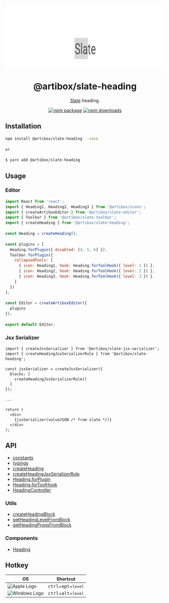 <div align="center">
  <img
    src="https://raw.githubusercontent.com/ianstormtaylor/slate/master/docs/images/banner.png"
    height="200"
  />
</div>

<h1 align="center">@artibox/slate-heading</h1>

<div align="center">

[Slate](https://github.com/ianstormtaylor/slate) heading.

[![npm package](https://img.shields.io/npm/v/@artibox/slate-heading.svg?maxAge=60)](https://www.npmjs.com/package/@artibox/slate-heading)
[![npm downloads](https://img.shields.io/npm/dt/@artibox/slate-heading.svg?maxAge=60)](https://www.npmjs.com/package/@artibox/slate-heading)

</div>

## Installation

```bash
npm install @artibox/slate-heading --save

or

$ yarn add @artibox/slate-heading
```

## Usage

### Editor

```js
import React from 'react';
import { Heading1, Heading2, Heading3 } from '@artibox/icons';
import { createArtiboxEditor } from '@artibox/slate-editor';
import { Toolbar } from '@artibox/slate-toolbar';
import { createHeading } from '@artibox/slate-heading';

const Heading = createHeading();

const plugins = [
  Heading.forPlugin({ disabled: [4, 5, 6] }),
  Toolbar.forPlugin({
    collapsedTools: [
      { icon: Heading1, hook: Heading.forToolHook({ level: 1 }) },
      { icon: Heading2, hook: Heading.forToolHook({ level: 2 }) },
      { icon: Heading3, hook: Heading.forToolHook({ level: 3 }) }
    ]
  })
];

const Editor = createArtiboxEditor({
  plugins
});

export default Editor;
```

### Jsx Serializer

```tsx
import { createJsxSerializer } from '@artibox/slate-jsx-serializer';
import { createHeadingJsxSerializerRule } from '@artibox/slate-heading';

const jsxSerializer = createJsxSerializer({
  blocks: [
    createHeadingJsxSerializerRule()
  ]
});

...

return (
  <div>
    {jsxSerializer(valueJSON /* from slate */)}
  </div>
);
```

## API

- [constants](./src/constants.ts)
- [typings](./src/typings.ts)
- [createHeading](./src/heading.ts#L34)
- [createHeadingJsxSerializerRule](./src/jsx-serializer.ts)
- [Heading.forPlugin](./src/heading.ts#L40)
- [Heading.forToolHook](./src/heading.ts#L50)
- [HeadingController](./src/controller.ts#L8)

### Utils

- [createHeadingBlock](./src/utils/create-heading-block.ts)
- [getHeadingLevelFromBlock](./src/utils/get-heading-level-from-block.ts)
- [getHeadingPropsFromBlock](./src/utils/get-heading-props-from-block.ts)

### Components

- [Heading](./src/components/heading.tsx)

## Hotkey

| OS                       | Shortcut                                          |
| ------------------------ | ------------------------------------------------- |
| ![Apple Logo][apple]     | <kbd>ctrl</kbd>+<kbd>opt</kbd>+<kbd>`level`</kbd> |
| ![Windows Logo][windows] | <kbd>ctrl</kbd>+<kbd>alt</kbd>+<kbd>`level`</kbd> |

[apple]: https://cdn2.iconfinder.com/data/icons/designer-skills/128/apple-ios-system-platform-os-mac-linux-48.png
[windows]: https://cdn2.iconfinder.com/data/icons/designer-skills/128/windows-48.png
